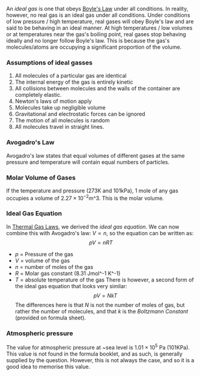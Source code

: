 An *ideal gas* is one that obeys [Boyle's Law](./Thermal%20Gas%20Laws.md) under all conditions. In reality, however, no real gas is an ideal gas under all conditions.
Under conditions of low pressure / high temperature, real gases will obey Boyle's law and are said to be behaving in an ideal manner.
At high temperatures / low volumes or at temperatures near the gas's boiling point, real gases stop behaving ideally and no longer follow Boyle's law.
This is because the gas's molecules/atoms are occupying a significant proportion of the volume.
### Assumptions of ideal gasses
1. All molecules of a particular gas are identical
2. The internal energy of the gas is entirely kinetic
3. All collisions between molecules and the walls of the container are completely elastic.
4. Newton's laws of motion apply
5. Molecules take up negligible volume
6. Gravitational and electrostatic forces can be ignored
7. The motion of all molecules is random
8. All molecules travel in straight lines.
### Avogadro's Law
Avogadro's law states that equal volumes of different gases at the same pressure and temperature will contain equal numbers of particles.
### Molar Volume of Gases
If the temperature and pressure (273K and 101kPa), 1 mole of any gas occupies a volume of $2.27\times 10^{-2}$m^3. This is the molar volume.
### Ideal Gas Equation
In [Thermal Gas Laws](./Thermal%20Gas%20Laws.md), we derived the *ideal gas equation*. We can now combine this with Avogadro's law: $V \propto n$, so the equation can be written as:
$$pV = nRT$$
- $p$ = Pressure of the gas
- $V$ = volume of the gas
- $n$ = number of moles of the gas
- $R$ = Molar gas constant (8.31 Jmol^-1 K^-1)
- $T$ = absolute temperature of the gas
There is however, a second form of the ideal gas equation that looks very similar:
$$pV = NkT$$
The differences here is that $N$ is not the number of moles of gas, but rather the number of molecules, and that $k$ is the *Boltzmann Constant* (provided on formula sheet).

### Atmospheric pressure
The value for atmospheric pressure at ~sea level is $1.01\times 10^5$ Pa (101KPa). This value is not found in the formula booklet, and as such, is generally supplied by the question. However, this is not always the case, and so it is a good idea to memorise this value.